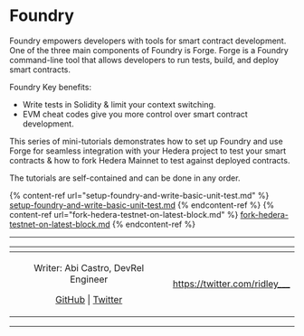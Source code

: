 # Foundry

Foundry empowers developers with tools for smart contract development. One of the three main components of Foundry is Forge. Forge is a Foundry command-line tool that allows developers to run tests, build, and deploy smart contracts.

Foundry Key benefits:

* Write tests in Solidity & limit your context switching.
* EVM cheat codes give you more control over smart contract development.

This series of mini-tutorials demonstrates how to set up Foundry and use Forge for seamless integration with your Hedera project to test your smart contracts & how to fork Hedera Mainnet to test against deployed contracts.

The tutorials are self-contained and can be done in any order.

{% content-ref url="setup-foundry-and-write-basic-unit-test.md" %}
[setup-foundry-and-write-basic-unit-test.md](setup-foundry-and-write-basic-unit-test.md)
{% endcontent-ref %}
{% content-ref url="fork-hedera-testnet-on-latest-block.md" %}
[fork-hedera-testnet-on-latest-block.md](fork-hedera-testnet-on-latest-block.md)
{% endcontent-ref %}

***

<table data-card-size="large" data-view="cards"><thead><tr><th align="center"></th><th data-hidden data-card-target data-type="content-ref"></th></tr></thead><tbody><tr><td align="center"><p>Writer: Abi Castro, DevRel Engineer</p><p><a href="https://github.com/a-ridley">GitHub</a> | <a href="https://twitter.com/ridley___">Twitter</a></p></td><td><a href="https://twitter.com/ridley___">https://twitter.com/ridley___</a></td></tr></tbody></table>

***
